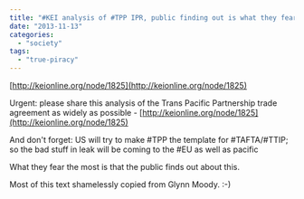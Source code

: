 ```yaml
---
title: "#KEI analysis of #TPP IPR, public finding out is what they fear most"
date: "2013-11-13"
categories: 
  - "society"
tags: 
  - "true-piracy"
---
```


[http://keionline.org/node/1825](http://keionline.org/node/1825)

Urgent: please share this analysis of the Trans Pacific Partnership trade agreement as widely as possible - [http://keionline.org/node/1825](http://keionline.org/node/1825)

And don't forget: US will try to make #TPP the template for #TAFTA/#TTIP; so the bad stuff in leak will be coming to the #EU as well as pacific

What they fear the most is that the public finds out about this.

Most of this text shamelessly copied from Glynn Moody. :-)
